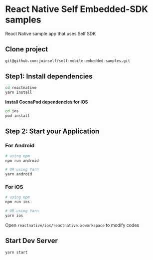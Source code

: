 # React Native Self Embedded-SDK samples

React Native sample app that uses Self SDK

## Clone project

```bash
git@github.com:joinself/self-mobile-embedded-samples.git
```

## Step1: Install dependencies


```bash
cd reactnative
yarn install
```

__Install CocoaPod dependencies for iOS__

```bash
cd ios
pod install
```

## Step 2: Start your Application

### For Android

```bash
# using npm
npm run android

# OR using Yarn
yarn android
```

### For iOS

```bash
# using npm
npm run ios

# OR using Yarn
yarn ios
```

Open `reactnative/ios/reactnative.xcworkspace` to modify codes

## Start Dev Server

```bash
yarn start
```
